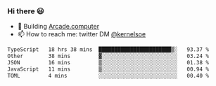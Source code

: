### Hi there 😃

- 🔨 Building [Arcade.computer](https://arcade.computer)
- 📫 How to reach me: twitter DM [@kernelsoe](https://twitter.com/kernelsoe)

<!--START_SECTION:waka-->

```txt
TypeScript   18 hrs 38 mins  ███████████████████████▒░   93.37 %
Other        38 mins         ▓░░░░░░░░░░░░░░░░░░░░░░░░   03.24 %
JSON         16 mins         ▒░░░░░░░░░░░░░░░░░░░░░░░░   01.38 %
JavaScript   11 mins         ▒░░░░░░░░░░░░░░░░░░░░░░░░   00.94 %
TOML         4 mins          ░░░░░░░░░░░░░░░░░░░░░░░░░   00.40 %
```

<!--END_SECTION:waka-->
